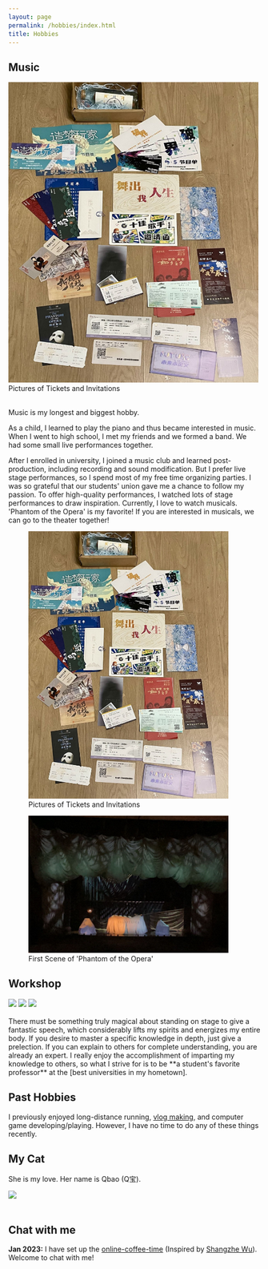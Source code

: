 ```yaml
---
layout: page
permalink: /hobbies/index.html
title: Hobbies
---
```


## Music
<!--<img src="/images/tickets.jpg" width="500" height="400" class="floatpic">

<div class="two">
<img src="/images/phantom.jpg" width="500" height=auto>
</div>-->
<div class="image-container">
   <img src="/images/tickets.jpg" width="500" height="600" class="floatpic">
   <span align="center" class="image-text">Pictures of Tickets and Invitations</span>
</div>

<br>

Music is my longest and biggest hobby. 

As a child, I learned to play the piano and thus became interested in music. When I went to high school, I met my friends and we formed a band. We had some small live performances together.

After I enrolled in university, I joined a music club and learned post-production, including recording and sound modification. But I prefer live stage performances, so I spend most of my free time organizing parties. I was so grateful that our students' union gave me a chance to follow my passion. To offer high-quality performances, I watched lots of stage performances to draw inspiration. Currently, I love to watch musicals. 'Phantom of the Opera' is my favorite! If you are interested in musicals, we can go to the theater together!


<body>
   <figure>
    <img src="/images/tickets.jpg" width="400" height=auto class="floatpic">
    <figcaption>Pictures of Tickets and Invitations</figcaption>
  </figure>
  <figure>
    <img src="/images/phantom.jpg" width="400" height=auto>
    <figcaption>First Scene of 'Phantom of the Opera'</figcaption>
  </figure>
</body>



## Workshop

<div class="third">
<img src="/images/prelection1.JPG">
<img src="/images/speech1.JPG">
<img src="/images/speech3.JPG">
</div>
<br>There must be something truly magical about standing on stage to give a fantastic speech, which considerably lifts my spirits and energizes my entire body. If you desire to master a specific knowledge in depth, just give a prelection. If you can explain to others for complete understanding, you are already an expert. I really enjoy the accomplishment of imparting my knowledge to others, so what I strive for is to be **a student's favorite professor** at the [best universities in my hometown].

[best universities in my hometown]:https://www.fzu.edu.cn/


## Past Hobbies

I previously enjoyed long-distance running, [vlog making](https://space.bilibili.com/594030035), and computer game developing/playing. However, I have no time to do any of these things recently.

## My Cat

She is my love. Her name is Qbao (Q宝).

<div>
<img src="/images/cat.JPG">
</div>
<br>

## Chat with me

**Jan 2023:** I have set up the [online-coffee-time](https://calendly.com/lancecai/meet-with-lance) (Inspired by [Shangzhe Wu](https://elliottwu.com/)). Welcome to chat with me!

<!-- Calendly inline widget begin -->

<div class="calendly-inline-widget" data-url="https://calendly.com/lancecai/meet-with-lance" style="min-width:320px;height:630px;"></div>
<script type="text/javascript" src="https://assets.calendly.com/assets/external/widget.js" async></script>
<!-- Calendly inline widget end -->

